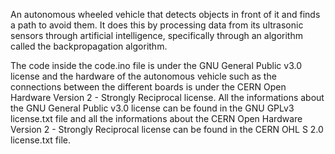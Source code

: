 An autonomous wheeled vehicle that detects objects in front of it and finds a path to avoid them. It does this by processing data from its ultrasonic sensors through artificial intelligence, specifically through an algorithm called the backpropagation algorithm.

The code inside the code.ino file is under the GNU General Public v3.0 license and the hardware of the autonomous vehicle such as the connections between the different boards is under the CERN Open Hardware Version 2 - Strongly Reciprocal license. All the informations about the GNU General Public v3.0 license can be found in the GNU GPLv3 license.txt file and all the informations about the CERN Open Hardware Version 2 - Strongly Reciprocal license can be found in the CERN OHL S 2.0 license.txt file.
